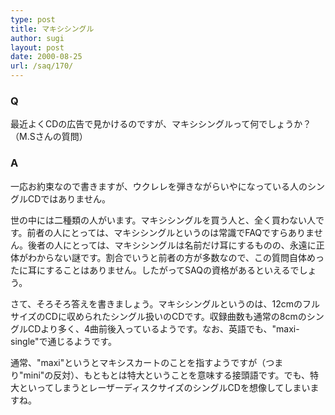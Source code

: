 ```yaml
---
type: post
title: マキシシングル
author: sugi
layout: post
date: 2000-08-25
url: /saq/170/
---
```

### Q 

最近よくCDの広告で見かけるのですが、マキシシングルって何でしょうか？（M.Sさんの質問）

### A 

一応お約束なので書きますが、ウクレレを弾きながらいやになっている人のシングルCDではありません。

世の中には二種類の人がいます。マキシシングルを買う人と、全く買わない人です。前者の人にとっては、マキシシングルというのは常識でFAQですらありません。後者の人にとっては、マキシシングルは名前だけ耳にするものの、永遠に正体がわからない謎です。割合でいうと前者の方が多数なので、この質問自体めったに耳にすることはありません。したがってSAQの資格があるといえるでしょう。

さて、そろそろ答えを書きましょう。マキシシングルというのは、12cmのフルサイズのCDに収められたシングル扱いのCDです。収録曲数も通常の8cmのシングルCDより多く、4曲前後入っているようです。なお、英語でも、"maxi-single"で通じるようです。

通常、"maxi"というとマキシスカートのことを指すようですが（つまり"mini"の反対）、もともとは特大ということを意味する接頭語です。でも、特大といってしまうとレーザーディスクサイズのシングルCDを想像してしまいますね。
